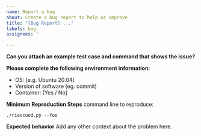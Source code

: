 ```yaml
---
name: Report a bug
about: Create a bug report to help us improve
title: "[Bug Report] ..."
labels: bug
assignees: ''

---
```


**Can you attach an example test case and command that shows the issue?**

**Please complete the following environment information:**
- OS: [e.g. Ubuntu 20.04]
- Version of software (eg. commit)
- Container: [Yes / No]

**Minimum Reproduction Steps**
command line to reproduce:
```
./riescued.py --foo
```

**Expected behavior**
Add any other context about the problem here.

